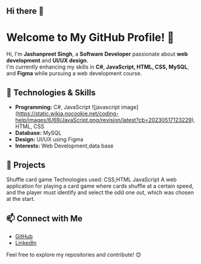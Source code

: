 ## Hi there 👋
# Welcome to My GitHub Profile! 👋

Hi, I'm **Jashanpreet Singh**, a **Software Developer** passionate about **web development** and **UI/UX design**.  
I'm currently enhancing my skills in **C#, JavaScript, HTML, CSS, MySQL**, and **Figma** while pursuing a web development course.

## 🔧 Technologies & Skills
- **Programming:** C#, JavaScript ![javascript image] (https://static.wikia.nocookie.net/coding-help/images/6/69/JavaScript.png/revision/latest?cb=20230517123229), HTML, CSS 
- **Database:** MySQL
- **Design:** UI/UX using Figma
- **Interests:** Web Development,data base

## 🚀 Projects
Shuffle card game
Technologies used: CSS,HTML JavaScript A web application for playing a card game where cards shuffle at a certain speed, and the player must identify and select the odd one out, which was chosen at the start.


## 📫 Connect with Me
- [GitHub](https://github.com/jashanfzk)
- [LinkedIn](https://www.linkedin.com/in/jashan-gill-53bb2022b/)

Feel free to explore my repositories and contribute! 😊

